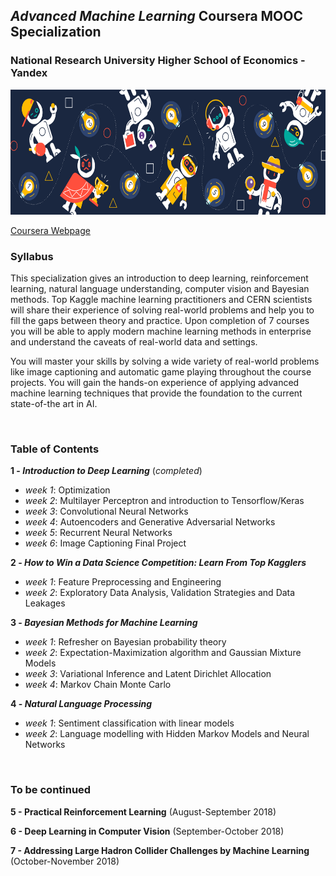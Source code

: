 ## *Advanced Machine Learning* Coursera MOOC Specialization

### National Research University Higher School of Economics - Yandex

<img src="logo.png" width="900" height="200" />

[Coursera Webpage](https://www.coursera.org/specializations/aml)

### Syllabus
This specialization gives an introduction to deep learning, reinforcement learning, natural language understanding, computer vision and Bayesian methods. Top Kaggle machine learning practitioners and CERN scientists will share their experience of solving real-world problems and help you to fill the gaps between theory and practice. Upon completion of 7 courses you will be able to apply modern machine learning methods in enterprise and understand the caveats of real-world data and settings.

You will master your skills by solving a wide variety of real-world problems like image captioning and automatic game playing throughout the course projects. You will gain the hands-on experience of applying advanced machine learning techniques that provide the foundation to the current state-of-the art in AI.

<br>

### Table of Contents

**1 - _Introduction to Deep Learning_**  (*completed*)
-   *week 1*: Optimization
-   *week 2*: Multilayer Perceptron and introduction to Tensorflow/Keras
-   *week 3*: Convolutional Neural Networks
-   *week 4*: Autoencoders and Generative Adversarial Networks
-   *week 5*: Recurrent Neural Networks
-   *week 6*: Image Captioning Final Project

**2 - _How to Win a Data Science Competition: Learn From Top Kagglers_**
-   *week 1*: Feature Preprocessing and Engineering
-   *week 2*: Exploratory Data Analysis, Validation Strategies and Data Leakages

**3 - _Bayesian Methods for Machine Learning_**
-   *week 1*: Refresher on Bayesian probability theory
-   *week 2*: Expectation-Maximization algorithm and Gaussian Mixture Models
-   *week 3*: Variational Inference and Latent Dirichlet Allocation
-   *week 4*: Markov Chain Monte Carlo

**4 - _Natural Language Processing_**
-   *week 1*: Sentiment classification with linear models
-   *week 2*: Language modelling with Hidden Markov Models and Neural Networks

<br>

### To be continued

**5 - Practical Reinforcement Learning**  (August-September 2018)

**6 - Deep Learning in Computer Vision**  (September-October 2018)

**7 - Addressing Large Hadron Collider Challenges by Machine Learning**  (October-November 2018)

